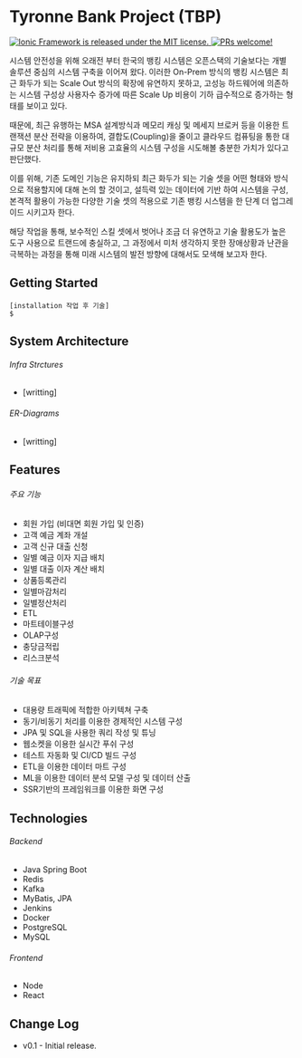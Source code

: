 # Tyronne Bank Project (TBP)
  <a href="https://github.com/ionic-team/ionic-framework/blob/main/LICENSE">
    <img src="https://img.shields.io/badge/license-MIT-blue.svg" alt="Ionic Framework is released under the MIT license." />
  </a>
  <a href="https://github.com/ionic-team/ionic/blob/main/.github/CONTRIBUTING.md">
    <img src="https://img.shields.io/badge/PRs-welcome-brightgreen.svg" alt="PRs welcome!" />
  </a>

시스템 안전성을 위해 오래전 부터 한국의 뱅킹 시스템은 오픈스택의 기술보다는 개별 솔루션 중심의 시스템 구축을 이어져 왔다. 이러한 On-Prem 방식의 뱅킹 시스템은 최근 화두가 되는 Scale Out 방식의 확장에 유연하지 못하고, 고성능 하드웨어에 의존하는 시스템 구성상 사용자수 증가에 따른 Scale Up 비용이 기하 급수적으로 증가하는 형태를 보이고 있다. 

때문에, 최근 유행하는 MSA 설계방식과 메모리 캐싱 및 메세지 브로커 등을 이용한 트랜잭션 분산 전략을 이용하여, 결합도(Coupling)을 줄이고 클라우드 컴퓨팅을 통한 대규모 분산 처리를 통해 저비용 고효율의 시스템 구성을 시도해볼 충분한 가치가 있다고 판단했다.

이를 위해, 기존 도메인 기능은 유지하되 최근 화두가 되는 기술 셋을 어떤 형태와 방식으로 적용할지에 대해 논의 할 것이고, 설득력 있는 데이터에 기반 하여 시스템을 구성, 본격적 활용이 가능한 다양한 기술 셋의 적용으로 기존 뱅킹 시스템을 한 단계 더 업그레이드 시키고자 한다. 

해당 작업을 통해, 보수적인 스킬 셋에서 벗어나 조금 더 유연하고 기술 활용도가 높은 도구 사용으로 트랜드에 충실하고, 그 과정에서 미처 생각하지 못한 장애상황과 난관을 극복하는 과정을 통해 미래 시스템의 발전 방향에 대해서도 모색해 보고자 한다.

## Getting Started
    [installation 작업 후 기술]
    $ 


## System Architecture
###### Infra Strctures
- [writting]

###### ER-Diagrams
- [writting]

## Features
###### 주요 기능
* 회원 가입 (비대면 회원 가입 및 인증)
* 고객 예금 계좌 개설
* 고객 신규 대출 신청
* 일별 예금 이자 지급 배치
* 일별 대출 이자 계산 배치
* 상품등록관리
* 일별마감처리
* 일별정산처리
* ETL
* 마트테이블구성
* OLAP구성
* 충당금적립
* 리스크분석

###### 기술 목표
* 대용량 트래픽에 적합한 아키텍쳐 구축
* 동기/비동기 처리를 이용한 경제적인 시스템 구성
* JPA 및 SQL을 사용한 쿼리 작성 및 튜닝
* 웹소켓을 이용한 실시간 푸쉬 구성
* 테스트 자동화 및 CI/CD 빌드 구성
* ETL을 이용한 데이터 마트 구성
* ML을 이용한 데이터 분석 모델 구성 및 데이터 산출
* SSR기반의 프레임워크를 이용한 화면 구성


## Technologies
###### Backend
* Java Spring Boot
* Redis
* Kafka
* MyBatis, JPA
* Jenkins
* Docker
* PostgreSQL
* MySQL

###### Frontend
* Node
* React

## Change Log
* v0.1 - Initial release.